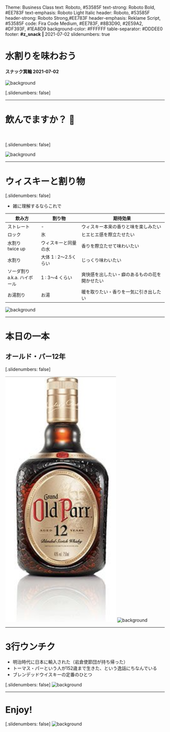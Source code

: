 Theme: Business Class
text: Roboto, #53585F
text-strong: Roboto Bold, #EE783F
text-emphasis: Roboto Light Italic
header: Roboto, #53585F
header-strong: Roboto Strong,#EE783F
header-emphasis: Reklame Script, #53585F
code: Fira Code Medium, #EE783F, #8B3D90, #2E59A2, #DF393F, #1EA8D9
background-color: #FFFFFF
table-separator: #DDDEE0
footer: **#z_snack** **|** 2021-07-02
slidenumbers: true

# **水割りを味わおう** </br>

#### スナック箕輪 2021-07-02

![background](assets/5198489_l.jpg)

[.slidenumbers: false]

---
# **飲んでますか？** 🍻 <br/><br/>
[.slidenumbers: false]

![background](assets/5198489_l.jpg)

---
# **ウィスキーと割り物**
[.slidenumbers: false]

- 雑に理解するならこれで

| 飲み方 | 割り物 | 期待効果 |
| --- | --- | --- |
| ストレート | - | ウィスキー本来の香りと味を楽しみたい |
| ロック | 氷 | ヒエヒエ感を際立たせたい |
| 水割り</br> twice up | ウィスキーと同量の水 | 香りを際立たせて味わいたい |
| 水割り | 大体 1 : 2〜2.5くらい | じっくり味わいたい |
| ソーダ割り</br>a.k.a. ハイボール | 1 : 3〜4 くらい | 爽快感を出したい・癖のあるものの花を開かせたい |
| お湯割り | お湯 | 暖を取りたい・香りを一気に引き出したい |

![background](assets/5198489_l.jpg)

---
# **本日の一本**
## オールド・パー12年
[.slidenumbers: false]

![oldparr](assets/oldparr12yrs.png)
![background](assets/5198489_l.jpg)

---
# **3行ウンチク**
+ 明治時代に日本に輸入された（岩倉使節団が持ち帰った）
+ トーマス・パーという人が152歳まで生きた、という逸話にちなんでいる
+ ブレンデッドウイスキーの定番のひとつ

[.slidenumbers: false]
![background](assets/5198489_l.jpg)

---
# **Enjoy!**
[.slidenumbers: false]
![background](assets/5198489_l.jpg)
